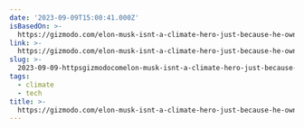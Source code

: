 ```yaml
---
date: '2023-09-09T15:00:41.000Z'
isBasedOn: >-
  https://gizmodo.com/elon-musk-isnt-a-climate-hero-just-because-he-owns-tesl-1848884044
link: >-
  https://gizmodo.com/elon-musk-isnt-a-climate-hero-just-because-he-owns-tesl-1848884044
slug: >-
  2023-09-09-httpsgizmodocomelon-musk-isnt-a-climate-hero-just-because-he-owns-tesl-1848884044
tags:
  - climate
  - tech
title: >-
  https://gizmodo.com/elon-musk-isnt-a-climate-hero-just-because-he-owns-tesl-1848884044
---
```


